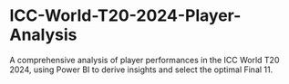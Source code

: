 # ICC-World-T20-2024-Player-Analysis
 A comprehensive analysis of player performances in the ICC World T20 2024, using Power BI to derive insights and select the optimal Final 11.
